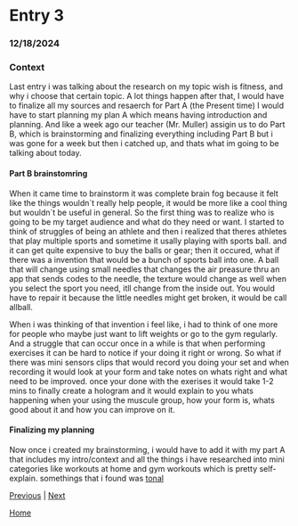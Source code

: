 # Entry 3
### 12/18/2024
### Context
Last entry i was talking about the research on my topic wish is fitness, and why i choose that certain topic. A lot things happen after that, I would have to finalize all my sources and resaerch for Part A (the Present time) I would have to start planning my plan A which means having introduction and planning. And like a week ago our teacher (Mr. Muller) assigin us to do Part B, which is brainstorming and finalizing everything including Part B but i was gone for a week but then i catched up, and thats what im going to be talking about today.

#### Part B brainstomring
When it came time to brainstorm it was complete brain fog because it felt like the things wouldn´t really help people, it would be more like a cool thing but wouldn´t be useful in general. So the first thing was to realize who is going to be my target audience and what do they need or want. I started to think of struggles of being an athlete and then i realized that theres athletes that play multiple sports and sometime it usally playing with sports ball. and it can get quite expensive to buy the balls or gear; then it occured, what if there was a invention that would be a bunch of sports ball into one. A ball that will change using small needles that changes the air preasure thru an app that sends codes to the needle, the texture would change as well when you select the sport you need, itll change from the inside out. You would have to repair it because the little needles might get broken, it would be 
call allball. 

When i was thinking of that invention i feel like, i had to think of one more for people who maybe just want to lift weights or go to the gym regularly. And a struggle that can occur once in a while is that when performing exercises it can be hard to notice if your doing it right or wrong. So what if there was mini sensors clips that would record you doing your set and when recording it would look at your form and take notes on whats right and what need to be improved. once your done with the exerises it would take 1-2 mins to finally create a hologram and it would explain to you whats happening when your using the muscule group, how your form is, whats good about it and how you can improve on it.

#### Finalizing my planning

Now once i created my brainstorming, i would have to add it with my part A that includes my intro/context and all the things i have researched into mini categories like workouts at home and gym workouts which is pretty self-explain. somethings that i found was [tonal](https://www.tonal.com/about/)

[Previous](entry02.md) | [Next](entry04.md)

[Home](../README.md)
